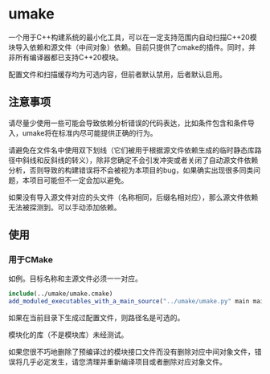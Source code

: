 # umake

一个用于C++构建系统的最小化工具，可以在一定支持范围内自动扫描C++20模块导入依赖和源文件（中间对象）依赖。目前只提供了cmake的插件。同时，并非所有编译器都已支持C++20模块。

配置文件和扫描缓存均为可选内容，但前者默认禁用，后者默认启用。

## 注意事项

请尽量少使用一些可能会导致依赖分析错误的代码表达，比如条件包含和条件导入，umake将在标准内尽可能提供正确的行为。

请避免在文件名中使用双下划线（它们被用于根据源文件依赖生成的临时静态库路径中斜线和反斜线的转义），除非您确定不会引发冲突或者关闭了自动源文件依赖分析，否则导致的构建错误将不会被视为本项目的bug，如果确实出现很多同类问题，本项目可能但不一定会加以避免。

如果没有导入源文件对应的头文件（名称相同，后缀名相对应），那么源文件依赖无法被探测到。可以手动添加依赖。

## 使用

### 用于CMake

如例。目标名称和主源文件必须一一对应。

~~~CMake
include(../umake/umake.cmake)
add_moduled_executables_with_a_main_source("../umake/umake.py" main main.cpp tests tests.cpp)
~~~

如果在当前目录下生成过配置文件，则路径名是可选的。

模块化的库（不是模块库）未经测试。

如果您很不巧地删除了预编译过的模块接口文件而没有删除对应中间对象文件，错误将几乎必定发生，请您清理并重新编译项目或者删除对应对象文件。
